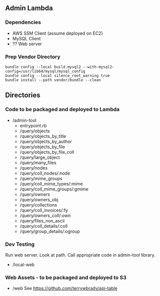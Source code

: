 ## Admin Lambda

### Dependencies
- AWS SSM Client (assume deployed on EC2)
- MySQL Client
- ?? Web server

### Prep Vendor Directory
```
bundle config --local build.mysql2 --with-mysql2-config=/usr/lib64/mysql/mysql_config
bundle config --local silence_root_warning true
bundle install --path vendor/bundle --clean
```

## Directories

### Code to be packaged and deployed to Lambda

- /admin-tool
  - entrypoint.rb
  - /query/objects
  - /query/objects_by_title
  - /query/objects_by_author
  - /query/objects_by_file
  - /query/objects_by_file_coll
  - /query/large_object
  - /query/many_files
  - /query/nodes
  - /query/coll_nodes/:node
  - /query/mime_groups
  - /query/coll_mime_types/:mime
  - /query/coll_mime_groups/:gmime
  - /query/owners
  - /query/owners_obj
  - /query/collections
  - /query/coll_invoices/:fy
  - /query/owners_coll/:own
  - /query/files_non_ascii
  - /query/coll_details/:coll
  - /query/group_details/:ogroup

### Dev Testing

Run web server.  Look at path.  Call appropriate code in admin-tool library.
- /local-web

### Web Assets - to be packaged and deployed to S3

- /web
See https://github.com/terrywbrady/api-table
